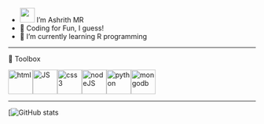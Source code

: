 - <img src="https://raw.githubusercontent.com/MartinHeinz/MartinHeinz/master/wave.gif" width=30px> I’m Ashrith MR
- 👀 Coding for Fun, I guess!
- 🌱 I’m currently learning R programming

---

🧰 Toolbox

<img src="https://cdn.worldvectorlogo.com/logos/html-1.svg" alt="html" height="50" width="50"/><img src="https://cdn.worldvectorlogo.com/logos/javascript-1.svg" alt="JS" height="50" width="50"/><img src="https://cdn.worldvectorlogo.com/logos/css-3.svg" alt="css3" height="50" width="50"/><img src="https://cdn.worldvectorlogo.com/logos/nodejs-icon.svg" alt="nodeJS" height="50" width="50"/><img src="https://cdn.worldvectorlogo.com/logos/python-5.svg" alt="python" height="50" width="50"/><img src="https://cdn.worldvectorlogo.com/logos/mongodb-icon-1.svg" alt="mongodb" height="50" width="50"/>

---
[![GitHub stats](https://github-readme-stats.vercel.app/api?username=ashhh-01&theme=blue-green&count_private=true&hide=stars,contribs,prs,issues)




<!---
ashhh-01/ashhh-01 is a ✨ special ✨ repository because its `README.md` (this file) appears on your GitHub profile.
You can click the Preview link to take a look at your changes.
--->
